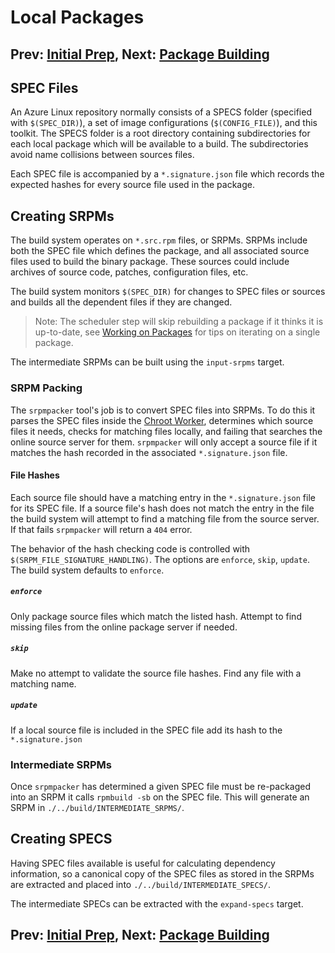 Local Packages
===
## Prev: [Initial Prep](1_initial_prep.md), Next: [Package Building](3_package_building.md)
## SPEC Files

An Azure Linux repository normally consists of a SPECS folder (specified with `$(SPEC_DIR)`), a set of image configurations (`$(CONFIG_FILE)`), and this toolkit. The SPECS folder is a root directory containing subdirectories for each local package which will be available to a build. The subdirectories avoid name collisions between sources files.

Each SPEC file is accompanied by a `*.signature.json` file which records the expected hashes for every source file used in the package.

## Creating SRPMs
The build system operates on `*.src.rpm` files, or SRPMs. SRPMs include both the SPEC file which defines the package, and all associated source files used to build the binary package. These sources could include archives of source code, patches, configuration files, etc.

The build system monitors `$(SPEC_DIR)` for changes to SPEC files or sources and builds all the dependent files if they are changed.
> Note: The scheduler step will skip rebuilding a package if it thinks it is up-to-date, see [Working on Packages](../building/building.md#working-on-packages) for tips on iterating on a single package.

The intermediate SRPMs can be built using the `input-srpms` target.

### SRPM Packing
The `srpmpacker` tool's job is to convert SPEC files into SRPMs. To do this it parses the SPEC files inside the [Chroot Worker](1_initial_prep.md#chroot_worker), determines which source files it needs, checks for matching files locally, and failing that searches the online source server for them. `srpmpacker` will only accept a source file if it matches the hash recorded in the associated `*.signature.json` file.

#### File Hashes
Each source file should have a matching entry in the `*.signature.json` file for its SPEC file. If a source file's hash does not match the entry in the file the build system will attempt to find a matching file from the source server. If that fails `srpmpacker` will return a `404` error.

The behavior of the hash checking code is controlled with `$(SRPM_FILE_SIGNATURE_HANDLING)`. The options are `enforce`, `skip`, `update`. The build system defaults to `enforce`.
##### `enforce`
Only package source files which match the listed hash. Attempt to find missing files from the online package server if needed.
##### `skip`
Make no attempt to validate the source file hashes. Find any file with a matching name.
##### `update`
If a local source file is included in the SPEC file add its hash to the `*.signature.json`

### Intermediate SRPMs
Once `srpmpacker` has determined a given SPEC file must be re-packaged into an SRPM it calls `rpmbuild -sb` on the SPEC file. This will generate an SRPM in `./../build/INTERMEDIATE_SRPMS/`.

## Creating SPECS
Having SPEC files available is useful for calculating dependency information, so a canonical copy of the SPEC files as stored in the SRPMs are extracted and placed into `./../build/INTERMEDIATE_SPECS/`.

The intermediate SPECs can be extracted with the `expand-specs` target.

## Prev: [Initial Prep](1_initial_prep.md), Next: [Package Building](3_package_building.md)